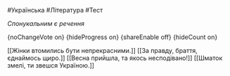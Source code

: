 #Українська #Література #Тест

*Спонукальним є речення*

{noChangeVote on}
{hideProgress on}
{shareEnable off}
{hideCount on}

[[Жінки втомились бути непрекрасними.]]
[[За правду, браття, єднаймось щиро.]]
[[Весна прийшла, та якось несподівано!]]
[[Шматок змелі, ти звешся Україною.]]
